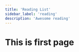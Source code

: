 ```yaml
---
title: 'Reading List'
sidebar_label: 'reading'
description: 'Awesome reading'
---
```


# This is first page